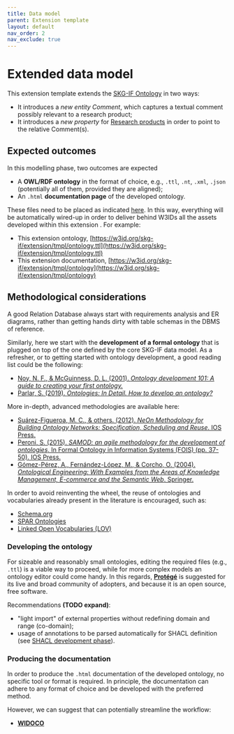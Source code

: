```yaml
---
title: Data model
parent: Extension template
layout: default
nav_order: 2
nav_exclude: true
---
```


# Extended data model

This extension template extends the [SKG-IF Ontology](https://w3id.org/skg-if/ontology/) in two ways:
- It introduces a *new entity Comment*, which captures a textual comment possibly relevant to a research product;
- It introduces a *new property* for [Research products](../../interoperability-framework/docs/research-product) in order to point to the relative Comment(s).

## Expected outcomes
In this modelling phase, two outcomes are expected
- A **OWL/RDF ontology** in the format of choice, e.g., `.ttl`, `.nt`, `.xml`, `.json` (potentially all of them, provided they are aligned);
- An `.html` **documentation page** of the developed ontology.

These files need to be placed as indicated [here](../structure). In this way, everything will be automatically wired-up in order to deliver behind W3IDs all the assets developed within this extension . 
For example:
- This extension ontology, [https://w3id.org/skg-if/extension/tmpl/ontology.ttl](https://w3id.org/skg-if/extension/tmpl/ontology.ttl)
- This extension documentation, [https://w3id.org/skg-if/extension/tmpl/ontology](https://w3id.org/skg-if/extension/tmpl/ontology)

## Methodological considerations
A good Relation Database always start with requirements analysis and ER diagrams, rather than getting hands dirty with table schemas in the DBMS of reference.

Similarly, here we start with the **development of a formal ontology** that is plugged on top of the one defined by the core SKG-IF data model. As a refresher, or to getting started with ontology development, a good reading list could be the following:
- [Noy, N. F., & McGuinness, D. L. (2001). *Ontology development 101: A guide to creating your first ontology.*](https://protege.stanford.edu/publications/ontology_development/ontology101.pdf)
- [Parlar, S. (2019). *Ontologies: In Detail. How to develop an ontology?*](https://medium.com/analytics-vidhya/ontologies-in-detail-2916f9226133)

More in-depth, advanced methodologies are available here:
- [Suárez-Figueroa, M. C., & others. (2012). *NeOn Methodology for Building Ontology Networks: Specification, Scheduling and Reuse*. IOS Press.](https://oa.upm.es/3879/2/MARIA_DEL-_CARMEN_SUAREZ_DE_FIGUEROA_BAONZA.pdf)
- [Peroni, S. (2015). *SAMOD: an agile methodology for the development of ontologies*. In Formal Ontology in Information Systems (FOIS) (pp. 37-50). IOS Press.](https://essepuntato.it/samod/)
- [Gómez-Pérez, A., Fernández-López, M., & Corcho, O. (2004). *Ontological Engineering: With Examples from the Areas of Knowledge Management, E-commerce and the Semantic Web*. Springer.](https://link.springer.com/book/10.1007/b97353)

In order to avoid reinventing the wheel,  the reuse of ontologies and vocabularies already present in the literature is encouraged, such as:
- [Schema.org](https://schema.org)
- [SPAR Ontologies](http://www.sparontologies.net)
- [Linked Open Vocabularies (LOV)](https://lov.linkeddata.es/dataset/lov/)

### Developing the ontology
For sizeable and reasonably small ontologies, editing the required files (e.g., `.ttl`) is a viable way to proceed, while for more complex models an ontology editor could come handy. 
In this regards, [**Protégé**](https://protege.stanford.edu) is suggested for its live and broad community of adopters, and because it is an open source, free software.

Recommendations **(TODO expand)**:
- "light import" of external properties without redefining domain and range (co-domain);
-  usage of annotations to be parsed automatically for SHACL definition (see [SHACL development phase](./shacl)).

### Producing the documentation
In order to produce the `.html` documentation of the developed ontology, no specific tool or format is required. 
In principle, the documentation can adhere to any format of choice and be developed with the preferred method.

However, we can suggest that can potentially streamline the workflow:
- [**WIDOCO**](https://github.com/dgarijo/Widoco)

